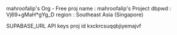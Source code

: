 
mahroofalip's Org  - Free
proj name  : mahroofalip's Project
dbpwd : Vj69+gMaH*gYg_D
region : Southeast Asia (Singapore)


SUPABASE_URL 
API keys
proj id kxckrcsuqqbjiyemajvf